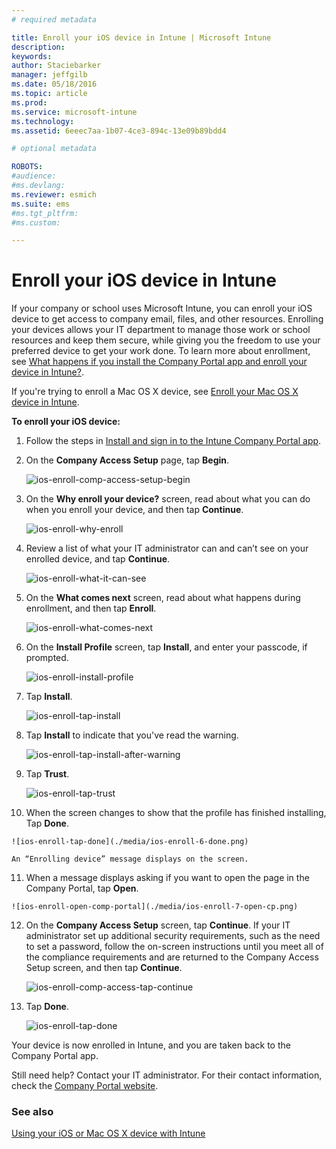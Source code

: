 ```yaml
---
# required metadata

title: Enroll your iOS device in Intune | Microsoft Intune
description:
keywords:
author: Staciebarker
manager: jeffgilb
ms.date: 05/18/2016
ms.topic: article
ms.prod:
ms.service: microsoft-intune
ms.technology:
ms.assetid: 6eeec7aa-1b07-4ce3-894c-13e09b89bdd4

# optional metadata

ROBOTS:
#audience:
#ms.devlang:
ms.reviewer: esmich
ms.suite: ems
#ms.tgt_pltfrm:
#ms.custom:

---
```



# Enroll your iOS device in Intune

If your company or school uses Microsoft Intune, you can enroll your iOS device to get access to company email, files, and other resources. Enrolling your devices allows your IT department to manage those work or school resources and keep them secure, while giving you the freedom to use your preferred device to get your work done. To learn more about enrollment, see [What happens if you install the Company Portal app and enroll your device in Intune?](what-happens-if-you-install-the-company-portal-app-and-enroll-your-device-in-intune-ios.md).

If you're trying to enroll a Mac OS X device, see [Enroll your Mac OS X device in Intune](enroll-your-device-in-intune-mac-os-x.md).



**To enroll your iOS device:**

1.  Follow the steps in [Install and sign in to the Intune Company Portal app](install-and-sign-in-to-the-intune-company-portal-app-ios.md).

2. On the **Company Access Setup** page, tap **Begin**.

	![ios-enroll-comp-access-setup-begin](./media/ios-enroll-1a-comp-access-setup.png) 

3. On the **Why enroll your device?** screen, read about what you can do when you enroll your device, and then tap **Continue**.

	![ios-enroll-why-enroll](./media/ios-enroll-1b-why-enroll.png) 

4. Review a list of what your IT administrator can and can’t see on your enrolled device, and tap **Continue**.

	![ios-enroll-what-it-can-see](./media/ios-enroll-1c-we-care-privacy.png) 

5.  On the **What comes next** screen, read about what happens during enrollment, and then tap **Enroll**.

 	![ios-enroll-what-comes-next](./media/ios-enroll-1d-what-comes-next.png) 

6.  On the **Install Profile** screen, tap **Install**, and enter your passcode, if prompted.

	![ios-enroll-install-profile](./media/ios-enroll-2-mgt-profile-install.png) 
  
7.  Tap **Install**.

	![ios-enroll-tap-install](./media/ios-enroll-3-mgt-profile-install-2.png)    

8.  Tap **Install** to indicate that you've read the warning.

   	![ios-enroll-tap-install-after-warning](./media/ios-enroll-4-warning.png) 

9.  Tap **Trust**.

   	![ios-enroll-tap-trust](./media/ios-enroll-5-trust.png) 

10.  When the screen changes to show that the profile has finished installing, Tap **Done**.

 	![ios-enroll-tap-done](./media/ios-enroll-6-done.png) 

	An “Enrolling device” message displays on the screen.

11.  When a message displays asking if you want to open the page in the Company Portal, tap **Open**.

	![ios-enroll-open-comp-portal](./media/ios-enroll-7-open-cp.png) 

12. On the **Company Access Setup** screen, tap **Continue**. If your IT administrator set up additional security requirements, such as the need to set a password, follow the on-screen instructions until you meet all of the compliance requirements and are returned to the Company Access Setup screen, and then tap **Continue**.

	![ios-enroll-comp-access-tap-continue](./media/ios-enroll-8-comp-access-setup-compliance.png) 

13. Tap **Done**. 

	![ios-enroll-tap-done](./media/ios-enroll-9-comp-access-setup-complete.png) 

Your device is now enrolled in Intune, and you are taken back to the Company Portal app.

Still need help? Contact your IT administrator. For their contact information, check the [Company Portal website](http://portal.manage.microsoft.com).

### See also
[Using your iOS or Mac OS X device with Intune](using-your-ios-or-mac-os-x-device-with-intune.md)
